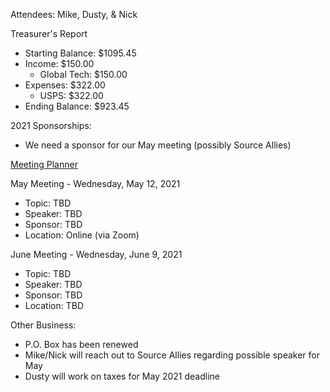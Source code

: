 Attendees: Mike, Dusty, & Nick

Treasurer's Report
- Starting Balance: $1095.45
- Income: $150.00
  - Global Tech: $150.00
- Expenses: $322.00
  - USPS: $322.00
- Ending Balance: $923.45

2021 Sponsorships:
- We need a sponsor for our May meeting (possibly Source Allies)

[Meeting Planner](https://docs.google.com/spreadsheets/d/1qY6O5bR5MWBwRZ-iIOG0dUWdoj8bld_chOMgfkDfrik/edit?usp=sharing)

May Meeting - Wednesday, May 12, 2021
- Topic: TBD
- Speaker: TBD
- Sponsor: TBD
- Location: Online (via Zoom)

June Meeting - Wednesday, June 9, 2021
- Topic: TBD
- Speaker: TBD
- Sponsor: TBD
- Location: TBD

Other Business:
- P.O. Box has been renewed
- Mike/Nick will reach out to Source Allies regarding possible speaker for May
- Dusty will work on taxes for May 2021 deadline